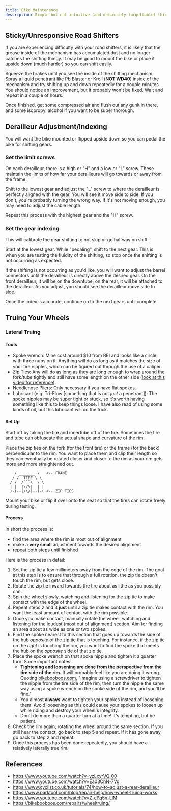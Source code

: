 ```yaml
---
title: Bike Maintenance
description: Simple but not intuitive (and definitely forgettable) things about maintaining my bike.
---
```


## Sticky/Unresponsive Road Shifters

If you are experiencing difficulty with your road shifters, it is likely that the grease inside of the mechanism has accumulated dust and no longer catches the shifting thingy. It may be good to mount the bike or place it upside down (much harder) so you can shift easily.

Squeeze the brakes until you see the inside of the shifting mechanism. Spray a liquid penetrant like Pb Blaster or Kroil (**NOT WD40**) inside of the mechanism and try shifting up and down repeatedly for a couple minutes. You should notice an improvement, but it probably won't be fixed. Wait and repeat in a couple of hours.

Once finished, get some compressed air and flush out any gunk in there, and some isopropyl alcohol if you want to be super thorough.

## Derailleur Adjustment/Indexing

You will want the bike mounted or flipped upside down so you can pedal the bike for shifting gears.

### Set the limit screws

On each derailleur, there is a high or "H" and a low or "L" screw. These maintain the limits of how far your derailleurs will go towards or away from the frame. 

Shift to the lowest gear and adjust the "L" screw to where the derailleur is perfectly aligned with the gear. You will see it move side to side. If you don't, you're probably turning the wrong way. If it's not moving enough, you may need to adjust the cable length.

Repeat this process with the highest gear and the "H" screw.

### Set the gear indexing

This will calibrate the gear shifting to not skip or go halfway on shift.

Start at the lowest gear. While "pedaling", shift to the next gear. This is when you are testing the fluidity of the shifting, so stop once the shifting is not occurring as expected.

If the shifting is not occurring as you'd like, you will want to adjust the barrel connectors until the derailleur is directly above the desired gear. On the front derailleur, it will be on the downtube; on the rear, it will be attached to the derailleur. As you adjust, you should see the derailleur move side to side. 

Once the index is accurate, continue on to the next gears until complete.

## Truing Your Wheels

### Lateral Truing

#### Tools

- Spoke wrench: Mine cost around $10 from REI and looks like a circle with three nubs on it. Anything will do as long as it matches the size of your tire nipples, which can be figured out through the use of a caliper.
- Zip Ties: Any will do as long as they are long enough to wrap around the fork/tube tightly and still have some length on the other side ([look at this video for reference](https://www.youtube.com/watch?v=Z-cPq5n-LlM)).
- Needlenose Pliers: Only necessary if you have flat spokes.
- Lubricant (e.g. Tri-Flow [something that is not *just* a penetrant]): The spoke nipples may be super tight or stuck, so it's worth having something like this to keep things loose. I have also read of using some kinds of oil, but this lubricant will do the trick.

#### Set Up

Start off by taking the tire and innertube off of the tire. Sometimes the tire and tube can obfuscate the actual shape and curvature of the rim.

Place the zip ties on the fork (for the front tire) or the frame (for the back) perpendicular to the rim. You want to place them and clip their length so they can eventually be rotated closer and closer to the rim as your rim gets more and more straightened out.

```
    / _______ \   <-- FRAME
   / /  TIRE \ \
  / /  /```\  \ \ 
  | |  |\/\|  | |
  )-(--|/\/|--)-( <-- ZIP TIES
```

Mount your bike or flip it over onto the seat so that the tires can rotate freely during testing. 

#### Process

In short the process is:

- find the area where the rim is most out of alignment
- make a **very small** adjustment towards the desired alignment
- repeat both steps until finished

Here is the process in detail:

1. Set the zip tie a few millimeters away from the edge of the rim. The goal at this step is to ensure that through a full rotation, the zip tie doesn't touch the rim, but gets close.
2. Rotate the zip tie inward towards the tire about as little as you possibly can.
3. Spin the wheel slowly, watching and listening for the zip tie to make contact with the edge of the wheel.
4. Repeat steps 2 and 3 **just** until a zip tie makes contact with the rim. You want the least amount of contact with the rim possible.
5. Once you make contact, manually rotate the wheel, watching and listening for the loudest (most out of alignment) section. Aim for finding an area about as wide as one or two spokes.
6. Find the spoke nearest to this section that goes up towards the side of the hub *opposite* of the zip tie that is touching. For instance, if the zip tie on the *right* is touching the rim, you want to find the spoke that meets the hub on the *opposite* side of that zip tie. 
7. Place the spoke wrench on that spoke nipple and tighten it a quarter turn.  Some important notes:
    * **Tightening and loosening are done from the perspective from the tire side of the rim.** It will probably feel like you are doing it wrong. Quoting [bikebooboos.com](https://bikebooboos.com/repairs/wheeltruing/), "Imagine using a screwdriver to tighten the nipple from the tire side of the rim, then turn the nipple the same way using a spoke wrench on the spoke side of the rim, and you’ll be fine."
    * You almost **always** want to tighten your spokes instead of loosening them. Avoid loosening as this could cause your spokes to loosen up while riding and destroy your wheel's integrity.
    * Don't do more than a quarter turn at a time! It's tempting, but be patient.
8. Check the rim again, rotating the wheel around the same section. If you still hear the contact, go back to step 5 and repeat. If it has gone away, go back to step 2 and repeat.
9. Once this process has been done repeatedly, you should have a relatively laterally true rim.

## References

- https://www.youtube.com/watch?v=yzLxyrVQ_00
- https://www.youtube.com/watch?v=Ea03ChN-7Vg
- https://www.cyclist.co.uk/tutorials/74/how-to-adjust-a-rear-derailleur
- https://www.parktool.com/blog/repair-help/how-wheel-truing-works
- https://www.youtube.com/watch?v=Z-cPq5n-LlM
- https://bikebooboos.com/repairs/wheeltruing/